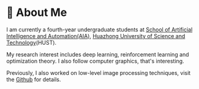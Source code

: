 # 🌟 About Me

I am currently a fourth-year undergraduate students at [School of Artificial Intelligence and Automation(AIA)](http://english.aia.hust.edu.cn/index.htm), [Huazhong University of Science and Technology](https://english.hust.edu.cn/)(HUST). 

My research interest includes deep learning, reinforcement learning and optimization theory. I also follow computer graphics, that's interesting.

Previously, I also worked on low-level image processing techniques, visit the [Github](https://github.com/zhshao17/Defocus-blur-detection) for details.


